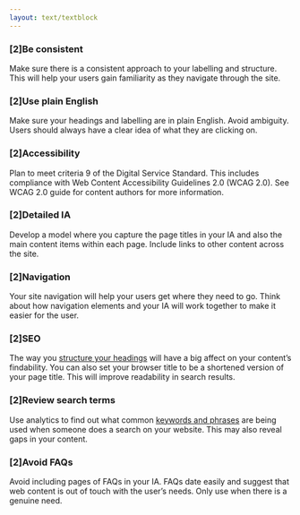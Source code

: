 ```yaml
---
layout: text/textblock
---
```


### [2]Be consistent

Make sure there is a consistent approach to your labelling and structure. This will help your users gain familiarity as they navigate through the site. 

### [2]Use plain English

Make sure your headings and labelling are in plain English. Avoid ambiguity. Users should always have a clear idea of what they are clicking on.

### [2]Accessibility 

Plan to meet criteria 9 of the Digital Service Standard. This includes compliance with Web Content Accessibility Guidelines 2.0 (WCAG 2.0). See WCAG 2.0 guide for content authors for more information. 

### [2]Detailed IA

Develop a model where you capture the page titles in your IA and also the main content items within each page. Include links to other content across the site.

### [2]Navigation 
   
Your site navigation will help your users get where they need to go. Think about how navigation elements and your IA will work together to make it easier for the user. 

### [2]SEO

The way you [structure your headings](/content-strategy/search-engine-optimisation/on-page-seo/#page-headings) will have a big affect on your content’s findability. You can also set your browser title to be a shortened version of your page title. This will improve readability in search results.

### [2]Review search terms

Use analytics to find out what common [keywords and phrases](/content-strategy/search-engine-optimisation/on-page-seo/#keywords) are being used when someone does a search on your website. This may also reveal gaps in your content.

### [2]Avoid FAQs 
   
Avoid including pages of FAQs in your IA. FAQs date easily and suggest that web content is out of touch with the user’s needs. Only use when there is a genuine need. 

